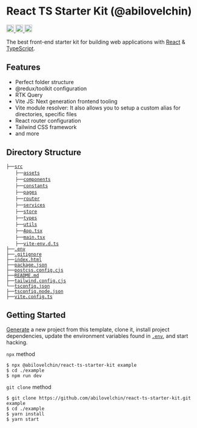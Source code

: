 # React TS Starter Kit (@abilovelchin)

<a href="https://github.com/abilovelchin/react-ts-starter-kit?sponsor=1">
	<img src="https://img.shields.io/badge/-GitHub-%23555.svg?logo=github-sponsors" height="20">
</a>
<a href="https://discord.gg/2nKEnKq">
	<img src="https://img.shields.io/github/forks/abilovelchin/react-ts-starter-kit" height="20">
</a>
<a href="https://github.com/abilovelchin/react-ts-starter-kit/stargazers">
	<img src="https://img.shields.io/github/stars/abilovelchin/react-ts-starter-kit?style=social" height="20">
</a>

The best front-end starter kit for building web applications with [React](https://reactjs.org/) & [TypeScript](https://www.typescriptlang.org/).

## Features

- Perfect folder structure
- @redux/toolkit configuration
- RTK Query
- Vite JS: Next generation frontend tooling
- Vite module resolver: It also allows you to setup a custom alias for directories, specific files
- React router configuration
- Tailwind CSS framework
- and more

## Directory Structure

`├──`[`src`](https://github.com/abilovelchin/react-ts-starter-kit/tree/master/src)<br>
&nbsp;&nbsp;&nbsp;&nbsp;&nbsp;&nbsp;`├──`[`assets`](https://github.com/abilovelchin/react-ts-starter-kit/tree/master/src/assets)<br>
&nbsp;&nbsp;&nbsp;&nbsp;&nbsp;&nbsp;`├──`[`components`](https://github.com/abilovelchin/react-ts-starter-kit/tree/master/src/components)<br>
&nbsp;&nbsp;&nbsp;&nbsp;&nbsp;&nbsp;`├──`[`constants`](https://github.com/abilovelchin/react-ts-starter-kit/tree/master/src/constants)<br>
&nbsp;&nbsp;&nbsp;&nbsp;&nbsp;&nbsp;`├──`[`pages`](https://github.com/abilovelchin/react-ts-starter-kit/tree/master/src/pages)<br>
&nbsp;&nbsp;&nbsp;&nbsp;&nbsp;&nbsp;`├──`[`router`](https://github.com/abilovelchin/react-ts-starter-kit/tree/master/src/router)<br>
&nbsp;&nbsp;&nbsp;&nbsp;&nbsp;&nbsp;`├──`[`services`](https://github.com/abilovelchin/react-ts-starter-kit/tree/master/src/services)<br>
&nbsp;&nbsp;&nbsp;&nbsp;&nbsp;&nbsp;`├──`[`store`](https://github.com/abilovelchin/react-ts-starter-kit/tree/master/src/store)<br>
&nbsp;&nbsp;&nbsp;&nbsp;&nbsp;&nbsp;`├──`[`types`](https://github.com/abilovelchin/react-ts-starter-kit/tree/master/src/types)<br>
&nbsp;&nbsp;&nbsp;&nbsp;&nbsp;&nbsp;`├──`[`utils`](https://github.com/abilovelchin/react-ts-starter-kit/tree/master/src/utils)<br>
&nbsp;&nbsp;&nbsp;&nbsp;&nbsp;&nbsp;`├──`[`App.tsx`](https://github.com/abilovelchin/react-ts-starter-kit/tree/master/src/App.tsx)<br>
&nbsp;&nbsp;&nbsp;&nbsp;&nbsp;&nbsp;`├──`[`main.tsx`](https://github.com/abilovelchin/react-ts-starter-kit/tree/master/src/main.tsx)<br>
&nbsp;&nbsp;&nbsp;&nbsp;&nbsp;&nbsp;`├──`[`vite-env.d.ts`](https://github.com/abilovelchin/react-ts-starter-kit/tree/master/src/vite-env.d.ts)<br>
`├──`[`.env`](https://github.com/abilovelchin/react-ts-starter-kit/tree/master/.env)<br>
`├──`[`.gitignore`](https://github.com/abilovelchin/react-ts-starter-kit/tree/master/.gitignore)<br>
`├──`[`index.html`](https://github.com/abilovelchin/react-ts-starter-kit/tree/master/index.html)<br>
`├──`[`package.json`](https://github.com/abilovelchin/react-ts-starter-kit/tree/master/package.json)<br>
`├──`[`postcss.config.cjs`](https://github.com/abilovelchin/react-ts-starter-kit/tree/master/postcss.config.cjs)<br>
`├──`[`README.md`](https://github.com/abilovelchin/react-ts-starter-kit/tree/master/README.md)<br>
`├──`[`tailwind.config.cjs`](https://github.com/abilovelchin/react-ts-starter-kit/tree/master/tailwind.config.cjs)<br>
`└──`[`tsconfig.json`](https://github.com/abilovelchin/react-ts-starter-kit/tree/master/tsconfig.json)<br>
`├──`[`tsconfig.node.json`](https://github.com/abilovelchin/react-ts-starter-kit/tree/master/tsconfig.node.json)<br>
`├──`[`vite.config.ts`](https://github.com/abilovelchin/react-ts-starter-kit/tree/master/vite.config.ts)<br>

## Getting Started

[Generate](https://github.com/abilovelchin/react-ts-starter-kit/generate) a new project
from this template, clone it, install project dependencies, update the
environment variables found in [`.env`](https://github.com/abilovelchin/react-ts-starter-kit/tree/master/env), and start hacking.

`npx` method

```
$ npx @abilovelchin/react-ts-starter-kit example
$ cd ./example
$ npm run dev
```

`git clone` method

```
$ git clone https://github.com/abilovelchin/react-ts-starter-kit.git example
$ cd ./example
$ yarn install
$ yarn start
```

